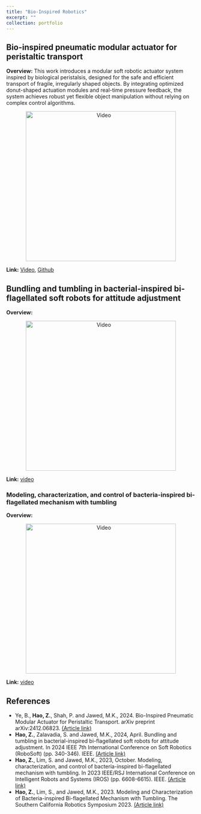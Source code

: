 ```yaml
---
title: "Bio-Inspired Robotics"
excerpt: ""
collection: portfolio
---
```


## Bio-inspired pneumatic modular actuator for peristaltic transport
**Overview:** This work introduces a modular soft robotic actuator system inspired by biological peristalsis, designed for the safe and efficient transport of fragile, irregularly shaped objects. By integrating optimized donut-shaped actuation modules and real-time pressure feedback, the system achieves robust yet flexible object manipulation without relying on complex control algorithms. 

<p align="center">
  <img src="https://zhuonanhao.github.io/Home/assets/portfolio/bioinspired_robotics/vid_ral_2025.gif" alt="Video" style="width:400px;"/>
  <br>
</p>

**Link:** [Video](https://zhuonanhao.github.io/Home/assets/portfolio/bioinspired_robotics/vid_ral_2025.mp4), [Github](https://github.com/StructuresComp/Peristaltic_Actuator)

## Bundling and tumbling in bacterial-inspired bi-flagellated soft robots for attitude adjustment
**Overview:** 

<p align="center">
  <img src="https://zhuonanhao.github.io/Home/assets/portfolio/bioinspired_robotics/vid_robosoft_2024.gif" alt="Video" style="width:400px;"/>
  <br>
</p>

**Link:** [video](https://zhuonanhao.github.io/Home/assets/portfolio/bioinspired_robotics/vid_robosoft_2024.mp4) 

### Modeling, characterization, and control of bacteria-inspired bi-flagellated mechanism with tumbling
**Overview:** 

<p align="center">
  <img src="https://zhuonanhao.github.io/Home/assets/portfolio/bioinspired_robotics/vid_iros_2023.gif" alt="Video" style="width:400px;"/>
  <br>
</p>

**Link:** [video](https://zhuonanhao.github.io/Home/assets/portfolio/bioinspired_robotics/vid_iros_2023.mp4) 

## References

* Ye, B., **Hao, Z.**, Shah, P. and Jawed, M.K., 2024. Bio-Inspired Pneumatic Modular Actuator for Peristaltic Transport. arXiv preprint arXiv:2412.06823. [(Article link)](https://arxiv.org/abs/2412.06823)
* **Hao, Z.**, Zalavadia, S. and Jawed, M.K., 2024, April. Bundling and tumbling in bacterial-inspired bi-flagellated soft robots for attitude adjustment. In 2024 IEEE 7th International Conference on Soft Robotics (RoboSoft) (pp. 340-346). IEEE. [(Article link)](https://ieeexplore.ieee.org/abstract/document/10521926)
* **Hao, Z.**, Lim, S. and Jawed, M.K., 2023, October. Modeling, characterization, and control of bacteria-inspired bi-flagellated mechanism with tumbling. In 2023 IEEE/RSJ International Conference on Intelligent Robots and Systems (IROS) (pp. 6608-6615). IEEE. [(Article link)](https://ieeexplore.ieee.org/abstract/document/10341992)
* **Hao, Z.**, Lim, S., and Jawed, M.K., 2023. Modeling and Characterization of Bacteria-inspired Bi-flagellated Mechanism with Tumbling. The Southern California Robotics Symposium 2023. [(Article link)](https://bpb-us-e2.wpmucdn.com/sites.uci.edu/dist/2/5230/files/2023/09/SCR2023_Zhuonan-Zhuonan-Hao.pdf)

